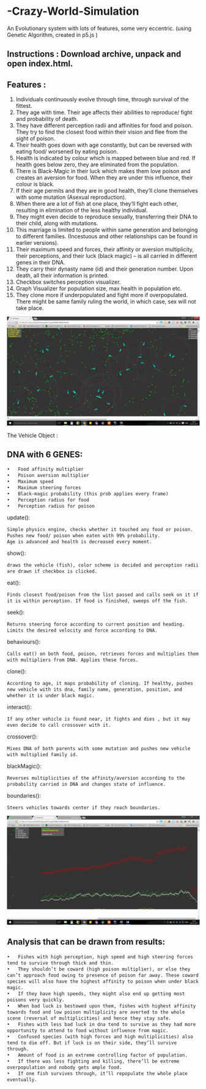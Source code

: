 # -Crazy-World-Simulation
An Evolutionary system with lots of features, some very eccentric.
(using Genetic Algorithm, created in p5.js )

## Instructions : Download archive, unpack and open index.html. 


## Features :
1.	Individuals continuously evolve through time, through survival of the fittest.
2.	They age with time. Their age affects their abilities to reproduce/ fight and probability of death.
3.	They have different perception radii and affinities for food and poison.
They try to find the closest food within their vision and flee from the sight of poison.
4.	Their health goes down with age constantly, but can be reversed with eating food/ worsened by eating poison.
5.	Health is indicated by colour which is mapped between blue and red. If health goes below zero, they are eliminated from the population.
6.	There is Black-Magic in their luck which makes them love poison and  creates an aversion for food. When they are under this influence, their colour is black.
7.	If their age permits and they are in good health, they’ll clone themselves with some mutation (Asexual reproduction).
8.	When there are a lot of fish at one place, they’ll fight each other, resulting in elimination of the less healthy individual.
9.	They might even decide to reproduce sexually, transferring their DNA to their child, along with mutations.
10.	This marriage is limited to people within same generation and belonging to different families. (Incestuous and other relationships can be found in earlier versions).
11.	Their maximum speed and forces, their affinity or aversion multiplicity, their perceptions, and their luck (black magic) – is all carried in different genes in their DNA.
12.	They carry their dynasty name (id) and their generation number. Upon death, all their information is printed.
13.	Checkbox switches perception visualizer.
14.	Graph Visualizer for population size, max health in population etc.
15.	They clone more if underpopulated and fight more if overpopulated. There might be same family ruling the world, in which case, sex will not take place.


![Screenshot](screens/1058.png)



The Vehicle Object :


## DNA with 6 GENES:

    •	Food affinity multiplier
    •	Poison aversion multiplier
    •	Maximum speed
    •	Maximum steering forces 
    •	Black-magic probability (this prob applies every frame)
    •	Perception radius for food
    •	Perception radius for poison


update():

    Simple physics engine, checks whether it touched any food or poison.
    Pushes new food/ poison when eaten with 99% probability.
    Age is advanced and health is decreased every moment.

show():

    draws the vehicle (fish), color scheme is decided and perception radii are drawn if checkbox is clicked.

eat():

    Finds closest food/poison from the list passed and calls seek on it if it is within perception. If food is finished, sweeps off the fish.

seek():

    Returns steering force according to current position and heading. Limits the desired velocity and force according to DNA.


behaviours():

    Calls eat() on both food, poison, retrieves forces and multiplies them with multipliers from DNA. Applies these forces.

clone():

    According to age, it maps probability of cloning. If healthy, pushes new vehicle with its dna, family name, generation, position, and whether it is under black magic.

interact():

    If any other vehicle is found near, it fights and dies , but it may even decide to call crossover with it.

crossover():

    Mixes DNA of both parents with some mutation and pushes new vehicle with multiplied family id.

blackMagic():

    Reverses multiplicities of the affinity/aversion according to the probability carried in DNA and changes state of influence.

boundaries():

  	Steers vehicles towards center if they reach boundaries.



![Screenshot](screens/1060.png)


## Analysis that can be drawn from results:

    •	Fishes with high perception, high speed and high steering forces tend to survive through thick and thin.
    •	They shouldn’t be coward (high poison multiplier), or else they can’t approach food owing to presence of poison far away. These coward species will also have the highest affinity to poison when under black magic. 
    •	If they have high speeds, they might also end up getting most poisons very quickly.
    •	When bad luck is bestowed upon them, fishes with highest affinity towards food and low poison multiplicity are averted to the whole scene (reversal of multiplicities) and hence they stay safe.
    •	Fishes with less bad luck in dna tend to survive as they had more opportunity to attend to food without influence from magic.
    •	Confused species (with high forces and high multiplicities) also tend to die off. But if luck is on their side, they’ll survive through.
    •	Amount of food is an extreme controlling factor of population.
    •	If there was less fighting and killing, there’ll be extreme overpopulation and nobody gets ample food.
    •	If one fish survives through, it’ll repopulate the whole place eventually.



